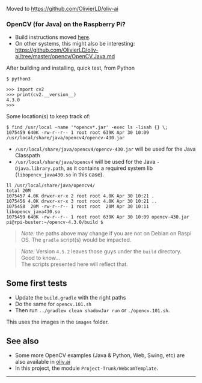 Moved to <https://github.com/OlivierLD/oliv-ai>

### OpenCV (for Java) on the Raspberry Pi?
- Build instructions moved [here](https://github.com/OlivierLD/oliv-ai/tree/master/opencv).
- On other systems, this might also be interesting: <https://github.com/OlivierLD/oliv-ai/tree/master/opencv/OpenCV.Java.md>

After building and installing, quick test, from Python
```
$ python3

>>> import cv2
>>> print(cv2.__version__)
4.3.0
>>>
```
Some location(s) to keep track of:
```
$ find /usr/local -name '*opencv*.jar' -exec ls -lisah {} \;
1075459 640K -rw-r--r-- 1 root root 639K Apr 30 10:09 /usr/local/share/java/opencv4/opencv-430.jar
```
- `/usr/local/share/java/opencv4/opencv-430.jar` will be used for the Java Classpath 
- `/usr/local/share/java/opencv4` will be used for the Java `-Djava.library.path`, as it contains a required system lib (`libopencv_java430.so` in this case).
```
ll /usr/local/share/java/opencv4/
total 20M
1075457 4.0K drwxr-xr-x 2 root root 4.0K Apr 30 10:21 .
1075456 4.0K drwxr-xr-x 3 root root 4.0K Apr 30 10:21 ..
1075458  20M -rw-r--r-- 1 root root  20M Apr 30 10:11 libopencv_java430.so
1075459 640K -rw-r--r-- 1 root root 639K Apr 30 10:09 opencv-430.jar
pi@rpi-buster:~/opencv-4.3.0/build $ 
``` 
> _Note:_ the paths above may change if you are not on Debian on Raspi OS.
> The `gradle` script(s) would be impacted.

> _Note:_ Version `4.5.2` leaves those guys under the `build` directory. Good to know...  
> The scripts presented here will reflect that.


## Some first tests
- Update the `build.gradle` with the right paths
- Do the same for `opencv.101.sh`
- Then run `../gradlew clean shadowJar run` or `./opencv.101.sh`.

This uses the images in the `images` folder.

## See also
- Some more OpenCV examples (Java & Python, Web, Swing, etc) are also available in [oliv.ai](https://github.com/OlivierLD/oliv-ai/tree/master/opencv)
- In this project, the module `Project-Trunk/WebcamTemplate`.

---
